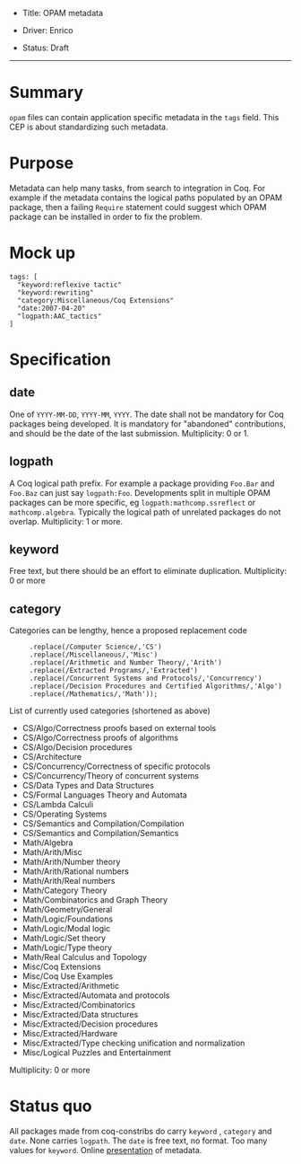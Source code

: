 - Title: OPAM metadata

- Driver: Enrico

- Status: Draft

----

# Summary

`opam` files can contain application specific metadata in the `tags` field.
This CEP is about standardizing such metadata.

# Purpose

Metadata can help many tasks, from search to integration in Coq.  For example
if the metadata contains the logical paths populated by an OPAM package, then a
failing `Require` statement could suggest which OPAM package can be installed
in order to fix the problem.

# Mock up

```
tags: [
  "keyword:reflexive tactic"
  "keyword:rewriting"
  "category:Miscellaneous/Coq Extensions"
  "date:2007-04-20"
  "logpath:AAC_tactics"
]

```

# Specification

## date

One of `YYYY-MM-DD`, `YYYY-MM`, `YYYY`.  The date shall not be mandatory for
Coq packages being developed.  It is mandatory for "abandoned" contributions,
and should be the date of the last submission.  Multiplicity: 0 or 1.

## logpath

A Coq logical path prefix.  For example a package providing `Foo.Bar` and `Foo.Baz`
can just say `logpath:Foo`.  Developments split in multiple OPAM packages can be
more specific, eg `logpath:mathcomp.ssreflect` or `mathcomp.algebra`.
Typically the logical path of unrelated packages do not overlap. Multiplicity:
1 or more.

## keyword

Free text, but there should be an effort to eliminate duplication.
Multiplicity: 0 or more

## category

Categories can be lengthy, hence a proposed replacement code

```
     .replace(/Computer Science/,'CS')
     .replace(/Miscellaneous/,'Misc')
     .replace(/Arithmetic and Number Theory/,'Arith')
     .replace(/Extracted Programs/,'Extracted')
     .replace(/Concurrent Systems and Protocols/,'Concurrency')
     .replace(/Decision Procedures and Certified Algorithms/,'Algo')
     .replace(/Mathematics/,'Math'));
```

List of currently used categories (shortened as above)

 - CS/Algo/Correctness proofs based on external tools
 - CS/Algo/Correctness proofs of algorithms
 - CS/Algo/Decision procedures
 - CS/Architecture
 - CS/Concurrency/Correctness of specific protocols
 - CS/Concurrency/Theory of concurrent systems
 - CS/Data Types and Data Structures
 - CS/Formal Languages Theory and Automata
 - CS/Lambda Calculi
 - CS/Operating Systems
 - CS/Semantics and Compilation/Compilation
 - CS/Semantics and Compilation/Semantics
 - Math/Algebra
 - Math/Arith/Misc
 - Math/Arith/Number theory
 - Math/Arith/Rational numbers
 - Math/Arith/Real numbers
 - Math/Category Theory
 - Math/Combinatorics and Graph Theory
 - Math/Geometry/General
 - Math/Logic/Foundations
 - Math/Logic/Modal logic
 - Math/Logic/Set theory
 - Math/Logic/Type theory
 - Math/Real Calculus and Topology
 - Misc/Coq Extensions
 - Misc/Coq Use Examples
 - Misc/Extracted/Arithmetic
 - Misc/Extracted/Automata and protocols
 - Misc/Extracted/Combinatorics
 - Misc/Extracted/Data structures
 - Misc/Extracted/Decision procedures
 - Misc/Extracted/Hardware
 - Misc/Extracted/Type checking unification and normalization
 - Misc/Logical Puzzles and Entertainment

Multiplicity: 0 or more

# Status quo

All packages made from coq-constribs do carry `keyword` , `category` and `date`. 
None carries `logpath`.   The `date` is free text, no format.  Too many values for `keyword`.
Online [presentation](https://coq.inria.fr/opam/www/archive.html) of metadata.

